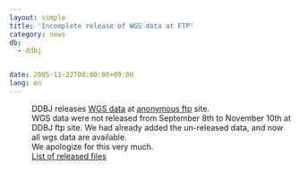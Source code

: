 ```yaml
---
layout: simple
title: 'Incomplete release of WGS data at FTP'
category: news
db:
  - ddbj


date: 2005-11-22T00:00:00+09:00
lang: en
---
```


<dd>DDBJ releases <a href="/ddbj/wgs-e.html">WGS data</a> at <a href="/services/index-e.html ">anonymous ftp</a> site.
<dd>WGS data were not released from September 8th to November 10th at DDBJ ftp site. We had already added the un-released data, and now all wgs data are available.
<dd>We apologize for this very much.
<dd><a href="/files/pdf/051121-list.html">List of released files</a></dd>
</dd>
</dd>
</dd>
